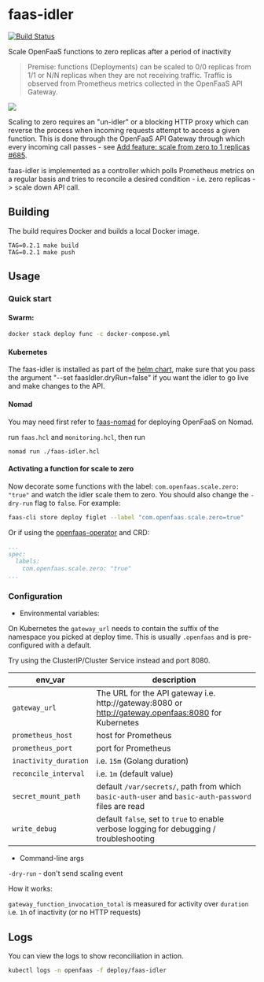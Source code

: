 # faas-idler

[![Build Status](https://travis-ci.org/openfaas-incubator/faas-idler.svg?branch=master)](https://travis-ci.org/openfaas-incubator/faas-idler)

Scale OpenFaaS functions to zero replicas after a period of inactivity

> Premise: functions (Deployments) can be scaled to 0/0 replicas from 1/1 or N/N replicas when they are not receiving traffic. Traffic is observed from Prometheus metrics collected in the OpenFaaS API Gateway.

![](./docs/faas-idler.png)

Scaling to zero requires an "un-idler" or a blocking HTTP proxy which can reverse the process when incoming requests attempt to access a given function. This is done through the OpenFaaS API Gateway through which every incoming call passes - see [Add feature: scale from zero to 1 replicas #685](https://github.com/openfaas/faas/pull/685).

faas-idler is implemented as a controller which polls Prometheus metrics on a regular basis and tries to reconcile a desired condition - i.e. zero replicas -> scale down API call.

## Building

The build requires Docker and builds a local Docker image.

```
TAG=0.2.1 make build
TAG=0.2.1 make push
```

## Usage

### Quick start

#### Swarm:

```sh
docker stack deploy func -c docker-compose.yml
```

#### Kubernetes

The faas-idler is installed as part of the [helm chart](https://github.com/openfaas/faas-netes/tree/master/chart/openfaas), make sure that you pass the argument "--set faasIdler.dryRun=false" if you want the idler to go live and make changes to the API.

#### Nomad

You may need first refer to [faas-nomad](https://github.com/hashicorp/faas-nomad#running-the-openfaas-application) for deploying OpenFaaS on Nomad.

run `faas.hcl` and `monitoring.hcl`, then run

```shell script
nomad run ./faas-idler.hcl
``` 

#### Activating a function for scale to zero

Now decorate some functions with the label: `com.openfaas.scale.zero: "true"` and watch the idler scale them to zero. You should also change the `-dry-run` flag to `false`. For example:

```sh
faas-cli store deploy figlet --label "com.openfaas.scale.zero=true"
```

Or if using the [openfaas-operator](https://github.com/openfaas-incubator/openfaas-operator) and CRD:

```yaml
...
spec:
  labels:
    com.openfaas.scale.zero: "true"
...
```

### Configuration

* Environmental variables:

On Kubernetes the `gateway_url` needs to contain the suffix of the namespace you picked at deploy time. This is usually `.openfaas` and is pre-configured with a default.

Try using the ClusterIP/Cluster Service instead and port 8080.

| env_var               | description                                                 |
| --------------------- |----------------------------------------------------------   |
| `gateway_url`         | The URL for the API gateway i.e. http://gateway:8080 or http://gateway.openfaas:8080 for Kubernetes       |
| `prometheus_host`     | host for Prometheus |
| `prometheus_port`     | port for Prometheus |
| `inactivity_duration` | i.e. `15m` (Golang duration) |
| `reconcile_interval`  | i.e. `1m` (default value) |
| `secret_mount_path`   | default `/var/secrets/`, path from which `basic-auth-user` and `basic-auth-password` files are read |
| `write_debug`         | default `false`, set to `true` to enable verbose logging for debugging / troubleshooting |


* Command-line args

`-dry-run` - don't send scaling event 

How it works:

`gateway_function_invocation_total` is measured for activity over `duration` i.e. `1h` of inactivity (or no HTTP requests)

## Logs

You can view the logs to show reconciliation in action.

```sh
kubectl logs -n openfaas -f deploy/faas-idler
```

